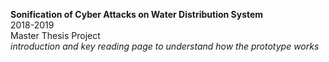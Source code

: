 <b>Sonification of Cyber Attacks on Water Distribution System</b>
<br>2018-2019
<br>Master Thesis Project
<br>*introduction and key reading page to understand how the prototype works*
